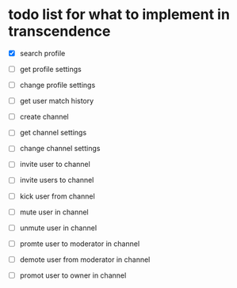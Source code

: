 # todo list for what to implement in transcendence
- [x] search profile
- [ ] get profile settings
- [ ] change profile settings
- [ ] get user match history

- [ ] create channel
- [ ] get channel settings
- [ ] change channel settings
- [ ] invite user to channel
- [ ] invite users to channel
- [ ] kick user from channel
- [ ] mute user in channel
- [ ] unmute user in channel
- [ ] promte user to moderator in channel
- [ ] demote user from moderator in channel
- [ ] promot user to owner in channel

